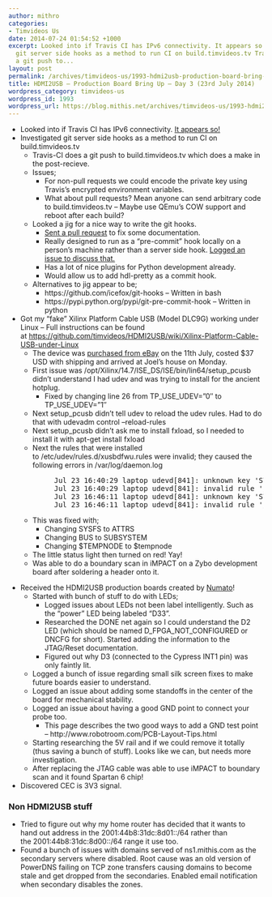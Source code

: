 ```yaml
---
author: mithro
categories:
- Timvideos Us
date: 2014-07-24 01:54:52 +1000
excerpt: Looked into if Travis CI has IPv6 connectivity. It appears so! Investigated
  git server side hooks as a method to run CI on build.timvideos.tv Travis-CI does
  a git push to...
layout: post
permalink: /archives/timvideos-us/1993-hdmi2usb-production-board-bring-up-day-3-23rd-july-2014
title: HDMI2USB – Production Board Bring Up – Day 3 (23rd July 2014)
wordpress_category: timvideos-us
wordpress_id: 1993
wordpress_url: https://blog.mithis.net/archives/timvideos-us/1993-hdmi2usb-production-board-bring-up-day-3-23rd-july-2014
---
```


<div class="entry-content">
<ul>
<li>Looked into if Travis CI has IPv6 connectivity. <a href="https://travis-ci.org/mithro/temp/builds/30607921">It appears so!</a></li>
<li>Investigated git server side hooks as a method to run CI on build.timvideos.tv
<ul>
<li>Travis-CI does a git push to build.timvideos.tv which does a make in the post-recieve.</li>
<li>Issues;
<ul>
<li>For non-pull requests we could encode the private key using Travis’s encrypted environment variables.</li>
<li>What about pull requests? Mean anyone can send arbitrary code to build.timvideos.tv – Maybe use QEmu’s COW support and reboot after each build?</li>
</ul>
</li>
<li>Looked a jig for a nice way to write the git hooks.
<ul>
<li><a href="https://github.com/robmadole/jig/pull/8">Sent a pull request</a> to fix some documentation.</li>
<li>Really designed to run as a “pre-commit” hook locally on a person’s machine rather than a server side hook. <a href="https://github.com/robmadole/jig/issues/9">Logged an issue to discuss that.</a></li>
<li>Has a lot of nice plugins for Python development already.</li>
<li>Would allow us to add hdl-pretty as a commit hook.</li>
</ul>
</li>
<li>Alternatives to jig appear to be;
<ul>
<li>https://github.com/icefox/git-hooks – Written in bash</li>
<li>https://pypi.python.org/pypi/git-pre-commit-hook – Written in python</li>
</ul>
</li>
</ul>
</li>
<li>Got my “fake” Xilinx Platform Cable USB (Model DLC9G) working under Linux – Full instructions can be found at <a href="https://github.com/timvideos/HDMI2USB/wiki/Xilinx-Platform-Cable-USB-under-Linux">https://github.com/timvideos/HDMI2USB/wiki/Xilinx-Platform-Cable-USB-under-Linux</a>
<ul>
<li>The device was <a href="http://www.ebay.com.au/itm/Xilinx-Platform-USB-Download-Cable-Jtag-Programmer-for-FPGA-CPLD-C-Mod-XC2C64A/390809652326">purchased from eBay</a> on the 11th July, costed $37 USD with shipping and arrived at Joel’s house on Monday.</li>
<li>First issue was /opt/Xilinx/14.7/ISE_DS/ISE/bin/lin64/setup_pcusb didn’t understand I had udev and was trying to install for the ancient hotplug.
<ul>
<li>Fixed by changing line 26 from TP_USE_UDEV=”0″ to TP_USE_UDEV=”1″</li>
</ul>
</li>
<li>Next setup_pcusb didn’t tell udev to reload the udev rules. Had to do that with udevadm control –reload-rules</li>
<li>Next setup_pcusb didn’t ask me to install fxload, so I needed to install it with apt-get install fxload</li>
<li>Next the rules that were installed to /etc/udev/rules.d/xusbdfwu.rules were invalid; they caused the following errors in /var/log/daemon.log</li>
</ul>
</li>
</ul>
<pre style="padding-left: 90px;">Jul 23 16:40:29 laptop udevd[841]: unknown key 'SYSFS{idVendor}' in /etc/udev/rules.d/xusbdfwu.rules:2
Jul 23 16:40:29 laptop udevd[841]: invalid rule '/etc/udev/rules.d/xusbdfwu.rules:2'
Jul 23 16:46:11 laptop udevd[841]: unknown key 'SYSFS{idVendor}' in /etc/udev/rules.d/xusbdfwu.rules:3
Jul 23 16:46:11 laptop udevd[841]: invalid rule '/etc/udev/rules.d/xusbdfwu.rules:3'</pre>
<ul>
<ul>
<li>This was fixed with;
<ul>
<li>Changing SYSFS to ATTRS</li>
<li>Changing BUS to SUBSYSTEM</li>
<li>Changing $TEMPNODE to $tempnode</li>
</ul>
</li>
<li>The little status light then turned on red! Yay!</li>
<li>Was able to do a boundary scan in iMPACT on a Zybo development board after soldering a header onto it.</li>
</ul>
</ul>
<ul>
<li>Received the HDMI2USB production boards created by <a href="http://numato.com/">Numato</a>!
<ul>
<li>Started with bunch of stuff to do with LEDs;
<ul>
<li>Logged issues about LEDs not been label intelligently. Such as the “power” LED being labeled “D33”.</li>
<li>Researched the DONE net again so I could understand the D2 LED (which should be named D_FPGA_NOT_CONFIGURED or DNCFG for short). Started adding the information to the JTAG/Reset documentation.</li>
<li>Figured out why D3 (connected to the Cypress INT1 pin) was only faintly lit.</li>
</ul>
</li>
<li>Logged a bunch of issue regarding small silk screen fixes to make future boards easier to understand.</li>
<li>Logged an issue about adding some standoffs in the center of the board for mechanical stability.</li>
<li>Logged an issue about having a good GND point to connect your probe too.
<ul>
<li>This page describes the two good ways to add a GND test point – http://www.robotroom.com/PCB-Layout-Tips.html</li>
</ul>
</li>
<li>Starting researching the 5V rail and if we could remove it totally (thus saving a bunch of stuff). Looks like we can, but needs more investigation.</li>
<li>After replacing the JTAG cable was able to use iMPACT to boundary scan and it found Spartan 6 chip!</li>
</ul>
</li>
<li>Discovered CEC is 3V3 signal.</li>
</ul>
<h3>Non HDMI2USB stuff</h3>
<ul>
<li>Tried to figure out why my home router has decided that it wants to hand out address in the 2001:44b8:31dc:8d01::/64 rather than the 2001:44b8:31dc:8d00::/64 range it use too.</li>
<li>Found a bunch of issues with domains served of ns1.mithis.com as the secondary servers where disabled. Root cause was an old version of PowerDNS failing on TCP zone transfers causing domains to become stale and get dropped from the secondaries. Enabled email notification when secondary disables the zones.</li>
</ul>
<p> </p>
</div>